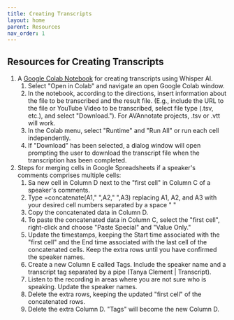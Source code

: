 ```yaml
---
title: Creating Transcripts
layout: home
parent: Resources
nav_order: 1
---
```

## Resources for Creating Transcripts

1. A [Google Colab Notebook](https://github.com/tanyaclement/audio-class/blob/main/transcribe_audio_with_whisper.ipynb) for creating transcripts using Whisper AI. 
    1. Select "Open in Colab" and navigate an open Google Colab window.
    2. In the notebook, according to the directions, insert information about the file to be transcribed and the result file. (E.g., include the URL to the file or YouTube Video to be transcribed, select file type (.tsv, etc.), and select "Download."). For AVAnnotate projects, .tsv or .vtt will work.
    3. In the Colab menu, select "Runtime" and "Run All" or run each cell independently.
    4. If "Download" has been selected, a dialog window will open prompting the user to download the transcript file when the transcription has been completed.
2. Steps for merging cells in Google Spreadsheets if a speaker's comments comprises multiple cells: 
    1. Sa new cell in Column D next to the "first cell" in Column C of a speaker's comments.
    2. Type =concatenate(A1," ",A2," ",A3) replacing A1, A2, and A3 with your desired cell numbers separated by a space " "
    3. Copy the concatenated data in Column D.
    4. To paste the concatenated data in Column C, select the "first cell", right-click and choose "Paste Special" and "Value Only."
    5. Update the timestamps, keeping the Start time associated with the "first cell" and the End time associated with the last cell of the concatenated cells. Keep the extra rows until you have confirmed the speaker names.
    6. Create a new Column E called Tags. Include the speaker name and a transcript tag separated by a pipe (Tanya Clement &#124; Transcript).
    7. Listen to the recording in areas where you are not sure who is speaking. Update the speaker names.
    8. Delete the extra rows, keeping the updated "first cell" of the concatenated rows.
    9. Delete the extra Column D. "Tags" will become the new Column D. 


